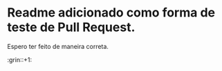 # Readme adicionado como forma de teste de Pull Request.
<p>Espero ter feito de maneira correta.<p>
<p>:grin::+1:</p> 